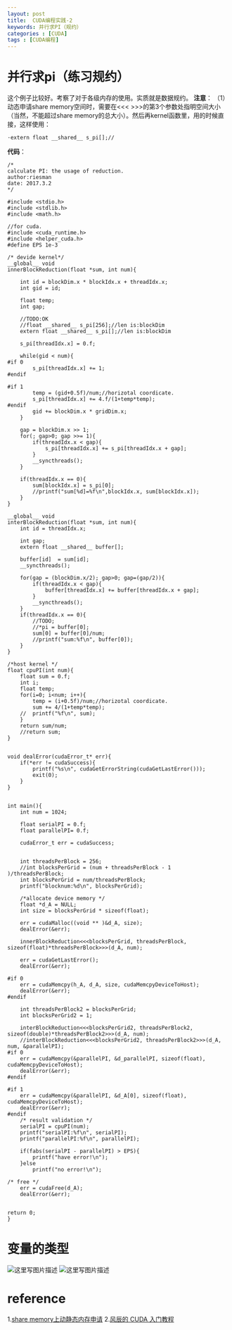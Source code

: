 ```yaml
---
layout: post
title:  CUDA编程实践-2
keywords: 并行求PI（规约）
categories : [CUDA]
tags : [CUDA编程]
---
```


# 并行求pi（练习规约）
这个例子比较好。考察了对于各级内存的使用。实质就是数据规约。
**注意**：
（1）动态申请share memory空间时，需要在<<< >>>的第3个参数处指明空间大小（当然，不能超过share memory的总大小）。然后再kernel函数里，用的时候直接，这样使用：

    ·extern float __shared__ s_pi[];//
**代码**：

```
/*
calculate PI: the usage of reduction.
author:riesman
date: 2017.3.2
*/

#include <stdio.h>
#include <stdlib.h>
#include <math.h>

//for cuda.
#include <cuda_runtime.h>
#include <helper_cuda.h>
#define EPS 1e-3

/* devide kernel*/
__global__ void
innerBlockReduction(float *sum, int num){
    
    int id = blockDim.x * blockIdx.x + threadIdx.x;
    int gid = id;

    float temp;
    int gap;

    //TODO:OK
    //float __shared__ s_pi[256];//len is:blockDim
    extern float __shared__ s_pi[];//len is:blockDim
    
    s_pi[threadIdx.x] = 0.f;
    
    while(gid < num){
#if 0
        s_pi[threadIdx.x] += 1;
#endif

#if 1
        temp = (gid+0.5f)/num;//horizotal coordicate.
        s_pi[threadIdx.x] += 4.f/(1+temp*temp);
#endif
        gid += blockDim.x * gridDim.x;
    }
    
    gap = blockDim.x >> 1;
    for(; gap>0; gap >>= 1){
        if(threadIdx.x < gap){
            s_pi[threadIdx.x] += s_pi[threadIdx.x + gap];
        }
        __syncthreads();
    }

    if(threadIdx.x == 0){
        sum[blockIdx.x] = s_pi[0];
        //printf("sum[%d]=%f\n",blockIdx.x, sum[blockIdx.x]);
    }       
}
    
__global__ void
interBlockReduction(float *sum, int num){
    int id = threadIdx.x;
    
    int gap;
    extern float __shared__ buffer[];
    
    buffer[id]  = sum[id];      
    __syncthreads();
    
    for(gap = (blockDim.x/2); gap>0; gap=(gap/2)){
        if(threadIdx.x < gap){
            buffer[threadIdx.x] += buffer[threadIdx.x + gap];
        }
        __syncthreads();
    }
    if(threadIdx.x == 0){
        //TODO;
        //*pi = buffer[0];
        sum[0] = buffer[0]/num;
        //printf("sum:%f\n", buffer[0]);
    }   
}

/*host kernel */
float cpuPI(int num){
    float sum = 0.f;
    int i;
    float temp;
    for(i=0; i<num; i++){
        temp = (i+0.5f)/num;//horizotal coordicate.
        sum += 4/(1+temp*temp);
    //  printf("%f\n", sum);
    }
    return sum/num;
    //return sum;
}


void dealError(cudaError_t* err){
    if(*err != cudaSuccess){
        printf("%s\n", cudaGetErrorString(cudaGetLastError()));
        exit(0);    
    }
}


int main(){
    int num = 1024;
    
    float serialPI = 0.f;
    float parallelPI= 0.f;  
    
    cudaError_t err = cudaSuccess;
    
    
    int threadsPerBlock = 256;
    //int blocksPerGrid = (num + threadsPerBlock - 1 )/threadsPerBlock;
    int blocksPerGrid = num/threadsPerBlock;
    printf("blocknum:%d\n", blocksPerGrid);
    
    /*allocate device memory */
    float *d_A = NULL;
    int size = blocksPerGrid * sizeof(float);
     
    err = cudaMalloc((void ** )&d_A, size);
    dealError(&err);
    
    innerBlockReduction<<<blocksPerGrid, threadsPerBlock, sizeof(float)*threadsPerBlock>>>(d_A, num);
    
    err = cudaGetLastError();
    dealError(&err);

#if 0   
    err = cudaMemcpy(h_A, d_A, size, cudaMemcpyDeviceToHost);
    dealError(&err);
#endif

    int threadsPerBlock2 = blocksPerGrid;
    int blocksPerGrid2 = 1;
    
    interBlockReduction<<<blocksPerGrid2, threadsPerBlock2, sizeof(double)*threadsPerBlock2>>>(d_A, num);
    //interBlockReduction<<<blocksPerGrid2, threadsPerBlock2>>>(d_A, num, &parallelPI);
#if 0   
    err = cudaMemcpy(&parallelPI, &d_parallelPI, sizeof(float), cudaMemcpyDeviceToHost);
    dealError(&err);
#endif

#if 1   
    err = cudaMemcpy(&parallelPI, &d_A[0], sizeof(float), cudaMemcpyDeviceToHost);
    dealError(&err);
#endif
    /* result validation */
    serialPI = cpuPI(num);
    printf("serialPI:%f\n", serialPI);
    printf("parallelPI:%f\n", parallelPI);
    
    if(fabs(serialPI - parallelPI) > EPS){
        printf("have error!\n");
    }else   
        printf("no error!\n");
    
/* free */
    err = cudaFree(d_A);    
    dealError(&err);
    

return 0;
}

```
# 变量的类型
![这里写图片描述](http://img.blog.csdn.net/20170302200509623?watermark/2/text/aHR0cDovL2Jsb2cuY3Nkbi5uZXQvdTAxMDQ1ODg2Mw==/font/5a6L5L2T/fontsize/400/fill/I0JBQkFCMA==/dissolve/70/gravity/SouthEast)
![这里写图片描述](http://img.blog.csdn.net/20170302200550980?watermark/2/text/aHR0cDovL2Jsb2cuY3Nkbi5uZXQvdTAxMDQ1ODg2Mw==/font/5a6L5L2T/fontsize/400/fill/I0JBQkFCMA==/dissolve/70/gravity/SouthEast)

# reference
1.[share memory上动静态内存申请](http://blog.csdn.net/wenxuegeng/article/details/49129357)
2.[风辰的 CUDA 入门教程](http://download.csdn.net/detail/fdp0525/5944705?locationNum=13&fps=1)